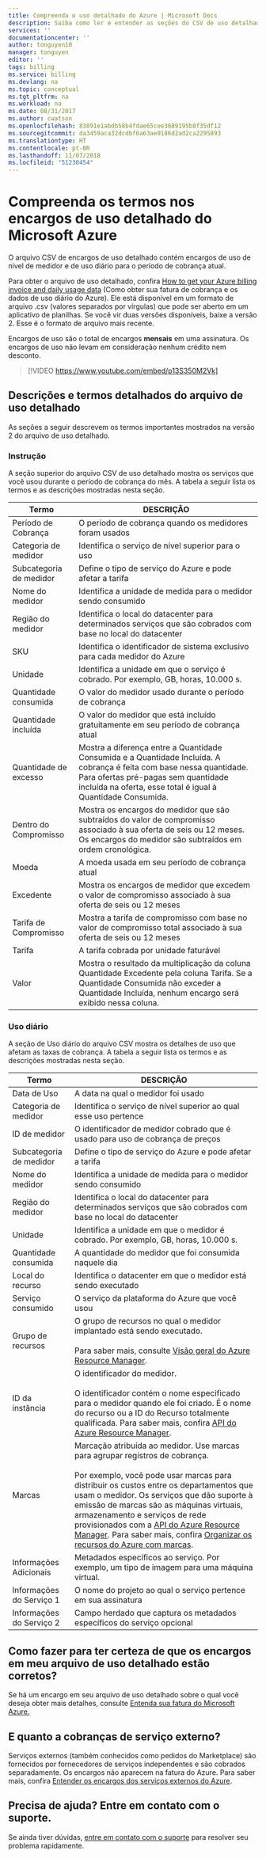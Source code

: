```yaml
---
title: Compreenda o uso detalhado do Azure | Microsoft Docs
description: Saiba como ler e entender as seções do CSV de uso detalhado para a sua assinatura do Azure
services: ''
documentationcenter: ''
author: tonguyen10
manager: tonguyen
editor: ''
tags: billing
ms.service: billing
ms.devlang: na
ms.topic: conceptual
ms.tgt_pltfrm: na
ms.workload: na
ms.date: 08/31/2017
ms.author: cwatson
ms.openlocfilehash: 83891e1abdb58b4fdae65cee3689195b8f35df12
ms.sourcegitcommit: da3459aca32dcdbf6a63ae9186d2ad2ca2295893
ms.translationtype: HT
ms.contentlocale: pt-BR
ms.lasthandoff: 11/07/2018
ms.locfileid: "51230454"
---
```

# <a name="understand-terms-on-your-microsoft-azure-detailed-usage-charges"></a>Compreenda os termos nos encargos de uso detalhado do Microsoft Azure 

O arquivo CSV de encargos de uso detalhado contém encargos de uso de nível de medidor e de uso diário para o período de cobrança atual. 

Para obter o arquivo de uso detalhado, confira [How to get your Azure billing invoice and daily usage data](billing-download-azure-invoice-daily-usage-date.md) (Como obter sua fatura de cobrança e os dados de uso diário do Azure).
Ele está disponível em um formato de arquivo .csv (valores separados por vírgulas) que pode ser aberto em um aplicativo de planilhas. Se você vir duas versões disponíveis, baixe a versão 2. Esse é o formato de arquivo mais recente.

Encargos de uso são o total de encargos **mensais** em uma assinatura. Os encargos de uso não levam em consideração nenhum crédito nem desconto.

>[!VIDEO https://www.youtube.com/embed/p13S350M2Vk]

## <a name="detailed-terms-and-descriptions-of-your-detailed-usage-file"></a>Descrições e termos detalhados do arquivo de uso detalhado

As seções a seguir descrevem os termos importantes mostrados na versão 2 do arquivo de uso detalhado.

### <a name="statement"></a>Instrução

A seção superior do arquivo CSV de uso detalhado mostra os serviços que você usou durante o período de cobrança do mês. A tabela a seguir lista os termos e as descrições mostradas nesta seção.

| Termo | DESCRIÇÃO |
| --- | --- |
|Período de Cobrança |O período de cobrança quando os medidores foram usados |
|Categoria de medidor |Identifica o serviço de nível superior para o uso |
|Subcategoria de medidor |Define o tipo de serviço do Azure e pode afetar a tarifa |
|Nome do medidor |Identifica a unidade de medida para o medidor sendo consumido |
|Região do medidor |Identifica o local do datacenter para determinados serviços que são cobrados com base no local do datacenter |
|SKU |Identifica o identificador de sistema exclusivo para cada medidor do Azure |
|Unidade |Identifica a unidade em que o serviço é cobrado. Por exemplo, GB, horas, 10.000 s. |
|Quantidade consumida |O valor do medidor usado durante o período de cobrança |
|Quantidade incluída |O valor do medidor que está incluído gratuitamente em seu período de cobrança atual |
|Quantidade de excesso |Mostra a diferença entre a Quantidade Consumida e a Quantidade Incluída. A cobrança é feita com base nessa quantidade. Para ofertas pré-pagas sem quantidade incluída na oferta, esse total é igual à Quantidade Consumida. |
|Dentro do Compromisso |Mostra os encargos do medidor que são subtraídos do valor de compromisso associado à sua oferta de seis ou 12 meses. Os encargos do medidor são subtraídos em ordem cronológica. |
|Moeda |A moeda usada em seu período de cobrança atual |
|Excedente |Mostra os encargos de medidor que excedem o valor de compromisso associado à sua oferta de seis ou 12 meses |
|Tarifa de Compromisso |Mostra a tarifa de compromisso com base no valor de compromisso total associado à sua oferta de seis ou 12 meses |
|Tarifa |A tarifa cobrada por unidade faturável |
|Valor |Mostra o resultado da multiplicação da coluna Quantidade Excedente pela coluna Tarifa. Se a Quantidade Consumida não exceder a Quantidade Incluída, nenhum encargo será exibido nessa coluna. |

### <a name="daily-usage"></a>Uso diário

A seção de Uso diário do arquivo CSV mostra os detalhes de uso que afetam as taxas de cobrança. A tabela a seguir lista os termos e as descrições mostradas nesta seção.

| Termo | DESCRIÇÃO |
| --- | --- |
|Data de Uso |A data na qual o medidor foi usado |
|Categoria de medidor |Identifica o serviço de nível superior ao qual esse uso pertence |
|ID de medidor |O identificador de medidor cobrado que é usado para uso de cobrança de preços |
|Subcategoria de medidor |Define o tipo de serviço do Azure e pode afetar a tarifa |
|Nome do medidor |Identifica a unidade de medida para o medidor sendo consumido |
|Região do medidor |Identifica o local do datacenter para determinados serviços que são cobrados com base no local do datacenter |
|Unidade |Identifica a unidade em que o medidor é cobrado. Por exemplo, GB, horas, 10.000 s. |
|Quantidade consumida |A quantidade do medidor que foi consumida naquele dia |
|Local do recurso |Identifica o datacenter em que o medidor está sendo executado |
|Serviço consumido |O serviço da plataforma do Azure que você usou |
|Grupo de recursos |O grupo de recursos no qual o medidor implantado está sendo executado. <br/><br/>Para saber mais, consulte [Visão geral do Azure Resource Manager](https://docs.microsoft.com/azure/azure-resource-manager/resource-group-overview). |
|ID da instância | O identificador do medidor. <br/><br/> O identificador contém o nome especificado para o medidor quando ele foi criado. É o nome do recurso ou a ID do Recurso totalmente qualificada. Para saber mais, confira [API do Azure Resource Manager](https://docs.microsoft.com/rest/api/resources/resources). |
|Marcas | Marcação atribuída ao medidor. Use marcas para agrupar registros de cobrança.<br/><br/>Por exemplo, você pode usar marcas para distribuir os custos entre os departamentos que usam o medidor. Os serviços que dão suporte à emissão de marcas são as máquinas virtuais, armazenamento e serviços de rede provisionados com a [API do Azure Resource Manager](https://docs.microsoft.com/rest/api/resources/resources). Para saber mais, confira [Organizar os recursos do Azure com marcas](https://azure.microsoft.com/updates/organize-your-azure-resources-with-tags/). |
|Informações Adicionais |Metadados específicos ao serviço. Por exemplo, um tipo de imagem para uma máquina virtual. |
|Informações do Serviço 1 |O nome do projeto ao qual o serviço pertence em sua assinatura |
|Informações do Serviço 2 |Campo herdado que captura os metadados específicos do serviço opcional |

## <a name="how-do-i-make-sure-that-the-charges-in-my-detailed-usage-file-are-correct"></a>Como fazer para ter certeza de que os encargos em meu arquivo de uso detalhado estão corretos?
Se há um encargo em seu arquivo de uso detalhado sobre o qual você deseja obter mais detalhes, consulte [Entenda sua fatura do Microsoft Azure.](./billing-understand-your-bill.md)

## <a name="external"></a>E quanto a cobranças de serviço externo?
Serviços externos (também conhecidos como pedidos do Marketplace) são fornecidos por fornecedores de serviços independentes e são cobrados separadamente. Os encargos não aparecem na fatura do Azure. Para saber mais, confira [Entender os encargos dos serviços externos do Azure](billing-understand-your-azure-marketplace-charges.md).

## <a name="need-help-contact-support"></a>Precisa de ajuda? Entre em contato com o suporte.
Se ainda tiver dúvidas, [entre em contato com o suporte](https://portal.azure.com/?) para resolver seu problema rapidamente.

